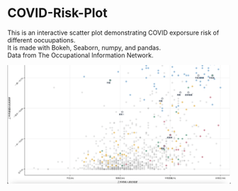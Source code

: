 # COVID-Risk-Plot
This is an interactive scatter plot demonstrating COVID exporsure risk of different oocuupations.\
It is made with Bokeh, Seaborn, numpy, and pandas.<br /> 
Data from The Occupational Information Network.<br />

![Covid Risk Plot](/myapp/COVIDplot.png)
